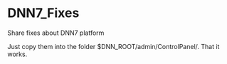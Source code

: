 DNN7_Fixes
==========

Share fixes about DNN7 platform

Just copy them into the folder $DNN_ROOT/admin/ControlPanel/. That it works.
